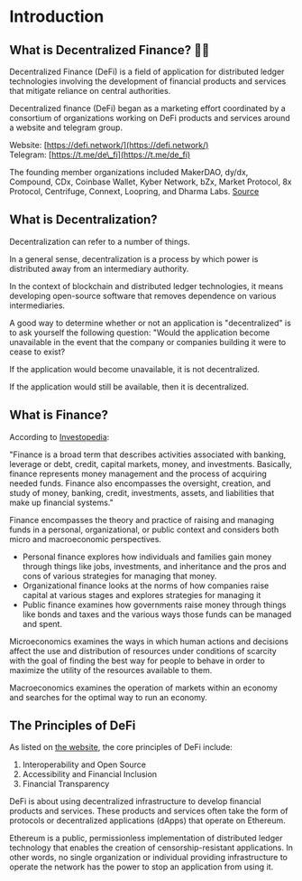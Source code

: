 # Introduction

## **What is Decentralized Finance?** 🤷‍♂️

Decentralized Finance \(DeFi\) is a field of application for distributed ledger technologies involving the development of financial products and services that mitigate reliance on central authorities.

Decentralized finance \(DeFi\) began as a marketing effort coordinated by a consortium of organizations working on DeFi products and services around a website and telegram group.

Website: [https://defi.network/](https://defi.network/)  
Telegram: [https://t.me/de\_fi](https://t.me/de_fi)

The founding member organizations included MakerDAO, dy/dx, Compound, CDx, Coinbase Wallet, Kyber Network, bZx, Market Protocol, 8x Protocol, Centrifuge, Connext, Loopring, and Dharma Labs. [Source](https://medium.com/defi-network/opening-defi-42a5afdb71e0)

## What is Decentralization?

Decentralization can refer to a number of things.

In a general sense, decentralization is a process by which power is distributed away from an intermediary authority.

In the context of blockchain and distributed ledger technologies, it means developing open-source software that removes dependence on various intermediaries.

A good way to determine whether or not an application is "decentralized" is to ask yourself the following question: "Would the application become unavailable in the event that the company or companies building it were to cease to exist?

If the application would become unavailable, it is not decentralized.

If the application would still be available, then it is decentralized. 

## What is Finance?

According to [Investopedia](https://www.investopedia.com/ask/answers/what-is-finance/):

"Finance is a broad term that describes activities associated with banking, leverage or debt, credit, capital markets, money, and investments. Basically, finance represents money management and the process of acquiring needed funds. Finance also encompasses the oversight, creation, and study of money, banking, credit, investments, assets, and liabilities that make up financial systems."

Finance encompasses the theory and practice of raising and managing funds in a personal, organizational, or public context and considers both micro and macroeconomic perspectives. 

* Personal finance explores how individuals and families gain money through things like jobs, investments, and inheritance and the pros and cons of various strategies for managing that money. 
* Organizational finance looks at the norms of how companies raise capital at various stages and explores strategies for managing it 
* Public finance examines how governments raise money through things like bonds and taxes and the various ways those funds can be managed and spent.

Microeconomics examines the ways in which human actions and decisions affect  the use and distribution of resources under conditions of scarcity with the goal of finding the best way for people to behave in order to maximize the utility of the resources available to them.

Macroeconomics examines the operation of markets within an economy and searches for the optimal way to run an economy.

## The Principles of DeFi

As listed on [the ](https://defi.network/)[website](https://defi.network/), the core principles of DeFi include:

1. Interoperability and Open Source
2. Accessibility and Financial Inclusion
3. Financial Transparency

DeFi is about using decentralized infrastructure to develop financial products and services. These products and services often take the form of protocols or decentralized applications \(dApps\) that operate on Ethereum.

Ethereum is a public, permissionless implementation of distributed ledger technology that enables the creation of censorship-resistant applications. In other words, no single organization or individual providing infrastructure to operate the network has the power to stop an application from using it.

